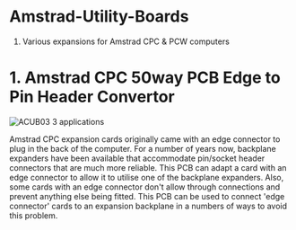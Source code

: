 # Amstrad-Utility-Boards
1. Various expansions for Amstrad CPC &amp; PCW computers

# 1. Amstrad CPC 50way PCB Edge to Pin Header Convertor

![ACUB03 3 applications](https://user-images.githubusercontent.com/68661647/236634139-964b0de8-4400-4895-952a-0850525727a7.jpg)

Amstrad CPC expansion cards originally came with an edge connector to plug in the back of the computer. For a number of years now, backplane expanders have been available that accommodate pin/socket header connectors that are much more reliable. This PCB can adapt a card with an edge connector to allow it to utilise one of the backplane expanders. Also, some cards with an edge connector don't allow through connections and prevent anything else being fitted. This PCB can be used to connect 'edge connector' cards to an expansion backplane in a numbers of ways to avoid this problem.
